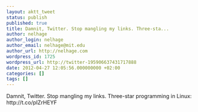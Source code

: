 ```yaml
---
layout: aktt_tweet
status: publish
published: true
title: Damnit, Twitter. Stop mangling my links. Three-sta...
author: nelhage
author_login: nelhage
author_email: nelhage@mit.edu
author_url: http://nelhage.com
wordpress_id: 1725
wordpress_url: http://twitter-195906637431717888
date: 2012-04-27 12:05:56.000000000 +02:00
categories: []
tags: []
---
```

Damnit, Twitter. Stop mangling my links. Three-star programming in Linux: http:&#47;&#47;t.co&#47;pIZrHEYF
